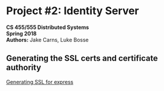 # Project #2: Identity Server  
**CS 455/555 Distributed Systems**  
**Spring 2018**  
**Authors:** Jake Carns, Luke Bosse  

## Generating the SSL certs and certificate authority
[Generating SSL for express](https://matoski.com/article/node-express-generate-ssl/)


